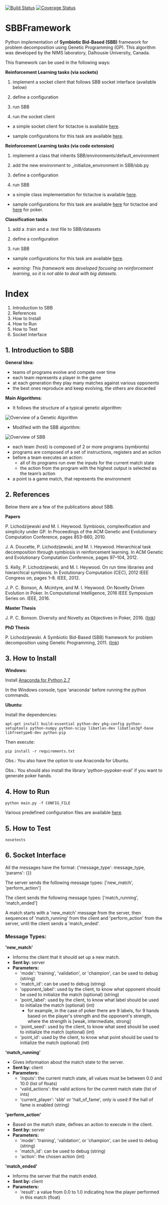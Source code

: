[![Build Status](https://travis-ci.org/jpbonson/SBBFramework.svg?branch=master)](https://travis-ci.org/jpbonson/SBBFramework) [![Coverage Status](https://coveralls.io/repos/github/jpbonson/SBBFramework/badge.svg?branch=master)](https://coveralls.io/github/jpbonson/SBBFramework?branch=master)

# SBBFramework
Python implementation of **Symbiotic Bid-Based (SBB)** framework for problem decomposition using Genetic Programming (GP). This algorithm was developed by the NIMS laboratory, Dalhousie University, Canada.

This framework can be used in the following ways:

**Reinforcement Learning tasks (via sockets)**

1. implement a socket client that follows SBB socket interface (available below)

2. define a configuration

3. run SBB

4. run the socket client

- a simple socket client for tictactoe is available [here](https://github.com/jpbonson/SBBFramework/blob/master/SBB/tests/system_tests/tictactoe_game.py).

- sample configurations for this task are available [here](https://github.com/jpbonson/SBBFramework/tree/master/SBB/configs/sockets).

**Reinforcement Learning tasks (via code extension)**

1. implement a class that inherits SBB/environments/default_environment

2. add the new environment to _initialize_environment in SBB/sbb.py

3. define a configuration

4. run SBB

- a simple class implementation for tictactoe is available [here](https://github.com/jpbonson/SBBFramework/blob/master/SBB/environments/reinforcement/tictactoe/tictactoe_environment.py).

- sample configurations for this task are available [here](https://github.com/jpbonson/SBBFramework/tree/master/SBB/configs/tictactoe) for tictactoe and [here](https://github.com/jpbonson/SBBFramework/tree/master/SBB/configs/poker) for poker.

**Classification tasks**

1. add a .train and a .test file to SBB/datasets

2. define a configuration

3. run SBB

- sample configurations for this task are available [here](https://github.com/jpbonson/SBBFramework/tree/master/SBB/configs/classification).

- *warning: This framework was developed focusing on reinforcement learning, so it is not able to deal with big datasets.*


# Index
1. Introduction to SBB
2. References
3. How to Install
4. How to Run
5. How to Test
6. Socket Interface

## 1. Introduction to SBB

**General Idea:**
- teams of programs evolve and compete over time
- each team represents a player in the game
- at each generation they play many matches against various opponents
- the best ones reproduce and keep evolving, the others are discarded

**Main Algorithms**:
- It follows the structure of a typical genetic algorithm:

![](https://s13.postimg.org/uej2lc0fr/image.png "Overview of a Genetic Algorithm")

- Modified with the SBB algorithm:

![](https://s13.postimg.org/6c28qgjsn/sbb.png "Overview of SBB")

- each team (host) is composed of 2 or more programs (symbionts)
- programs are composed of a set of instructions, registers and an action
- before a team executes an action:
   - all of its programs run over the inputs for the current match state
   - the action from the program with the highest output is selected as the team’s action
- a point is a game match, that represents the environment

## 2. References

Below there are a few of the publications about SBB.

**Papers**

P. Lichodzijewski and M. I. Heywood. Symbiosis, complexification and simplicity under GP. In Proceedings of the ACM Genetic and Evolutionary Computation Conference, pages 853–860, 2010.

J. A. Doucette, P. Lichodzijewski, and M. I. Heywood. Hierarchical task decomposition through symbiosis in reinforcement learning. In ACM Genetic and Evolutionary Computation Conference, pages 97–104, 2012.

S. Kelly, P. Lichodzijewski, and M. I. Heywood. On run time libraries and hierarchical symbiosis. In Evolutionary Computation (CEC), 2012 IEEE Congress on, pages 1–8. IEEE, 2012.

J. P. C. Bonson, A. Mcintyre, and M. I. Heywood. On Novelty Driven Evolution in Poker. In Computational Intelligence, 2016 IEEE Symposium Series on. IEEE, 2016.

**Master Thesis**

J. P. C. Bonson. Diversity and Novelty as Objectives in Poker, 2016. ([link](http://web.cs.dal.ca/~mheywood/Thesis/JPCBonson.pdf))

**PhD Thesis**

P. Lichodzijewski. A Symbiotic Bid-Based (SBB) framework for problem decomposition using Genetic Programming, 2011. ([link](http://web.cs.dal.ca/~mheywood/Thesis/PLichodzijewski.pdf))

## 3. How to Install

**Windows:**

Install [Anaconda for Python 2.7](http://continuum.io/downloads)

In the Windows console, type 'anaconda' before running the python commands.

**Ubuntu:**

Install the dependencies:
```
apt-get install build-essential python-dev pkg-config python-setuptools python-numpy python-scipy libatlas-dev libatlas3gf-base libfreetype6-dev python-pip
```

Then execute:
```
pip install -r requirements.txt
```
Obs.: You also have the option to use Anaconda for Ubuntu.

Obs.: You should also install the library 'python-pypoker-eval' if you want to generate poker hands.

## 4. How to Run

```
python main.py -f CONFIG_FILE
```

Various predefined configuration files are available [here](https://github.com/jpbonson/SBBFramework/tree/master/SBB/configs).

## 5. How to Test

```
nosetests
```

## 6. Socket Interface

All the messages have the format:
{'message_type': message_type, 'params': {}}

The server sends the following message types: ['new_match', 'perform_action']

The client sends the following message types: ['match_running', 'match_ended']

A match starts with a 'new_match' message from the server, then sequences of 'match_running' from the client and 'perform_action' from the server, until the client sends a 'match_ended'.

### Message Types:

**'new_match'**
- Informs the client that it should set up a new match.
- **Sent by:** server
- **Parameters:** 
    - 'mode': 'training', 'validation', or 'champion', can be used to debug (string)
    - 'match_id': can be used to debug (string)
    - 'opponent_label': used by the client, to know what opponent should be used to initialize the match (optional) (string)
    - 'point_label': used by the client, to know what label should be used to initialize the match (optional) (int)
        - for example, in the case of poker there are 9 labels, for 9 hands based on the player's strength and the opponent's strength, where the strength is [weak, intermediate, strong]
    - 'point_seed': used by the client, to know what seed should be used to initialize the match (optional) (int)
    - 'point_id': used by the client, to know what point should be used to initialize the match (optional) (int)

**'match_running'**
- Gives information about the match state to the server.
- **Sent by:** client
- **Parameters:** 
    - 'inputs': the current match state, all values must be between 0.0 and 10.0 (list of floats)
    - 'valid_actions': the valid actions for the current match state (list of ints)
    - 'current_player': 'sbb' or 'hall_of_fame', only is used if the hall of fame is enabled (string)
                            
**'perform_action'**
- Based on the match state, defines an action to execute in the client.
- **Sent by:** server
- **Parameters:** 
    - 'mode': 'training', 'validation', or 'champion', can be used to debug (string)
    - 'match_id': can be used to debug (string)
    - 'action': the chosen action (int)

**'match_ended'**
- Informs the server that the match ended.
- **Sent by:** client
- **Parameters:** 
    - 'result': a value from 0.0 to 1.0 indicating how the player performed in this match (float)
